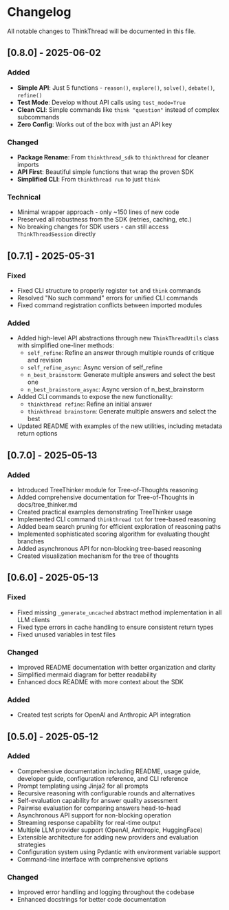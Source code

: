 # Changelog

All notable changes to ThinkThread will be documented in this file.

## [0.8.0] - 2025-06-02

### Added
- **Simple API**: Just 5 functions - `reason()`, `explore()`, `solve()`, `debate()`, `refine()`
- **Test Mode**: Develop without API calls using `test_mode=True`
- **Clean CLI**: Simple commands like `think "question"` instead of complex subcommands
- **Zero Config**: Works out of the box with just an API key

### Changed
- **Package Rename**: From `thinkthread_sdk` to `thinkthread` for cleaner imports
- **API First**: Beautiful simple functions that wrap the proven SDK
- **Simplified CLI**: From `thinkthread run` to just `think`

### Technical
- Minimal wrapper approach - only ~150 lines of new code
- Preserved all robustness from the SDK (retries, caching, etc.)
- No breaking changes for SDK users - can still access `ThinkThreadSession` directly

## [0.7.1] - 2025-05-31

### Fixed
- Fixed CLI structure to properly register `tot` and `think` commands
- Resolved "No such command" errors for unified CLI commands
- Fixed command registration conflicts between imported modules

### Added
- Added high-level API abstractions through new `ThinkThreadUtils` class with simplified one-liner methods:
  - `self_refine`: Refine an answer through multiple rounds of critique and revision
  - `self_refine_async`: Async version of self_refine
  - `n_best_brainstorm`: Generate multiple answers and select the best one
  - `n_best_brainstorm_async`: Async version of n_best_brainstorm
- Added CLI commands to expose the new functionality:
  - `thinkthread refine`: Refine an initial answer
  - `thinkthread brainstorm`: Generate multiple answers and select the best
- Updated README with examples of the new utilities, including metadata return options

## [0.7.0] - 2025-05-13

### Added
- Introduced TreeThinker module for Tree-of-Thoughts reasoning
- Added comprehensive documentation for Tree-of-Thoughts in docs/tree_thinker.md
- Created practical examples demonstrating TreeThinker usage
- Implemented CLI command `thinkthread tot` for tree-based reasoning
- Added beam search pruning for efficient exploration of reasoning paths
- Implemented sophisticated scoring algorithm for evaluating thought branches
- Added asynchronous API for non-blocking tree-based reasoning
- Created visualization mechanism for the tree of thoughts

## [0.6.0] - 2025-05-13

### Fixed
- Fixed missing `_generate_uncached` abstract method implementation in all LLM clients
- Fixed type errors in cache handling to ensure consistent return types
- Fixed unused variables in test files

### Changed
- Improved README documentation with better organization and clarity
- Simplified mermaid diagram for better readability
- Enhanced docs README with more context about the SDK

### Added
- Created test scripts for OpenAI and Anthropic API integration

## [0.5.0] - 2025-05-12

### Added
- Comprehensive documentation including README, usage guide, developer guide, configuration reference, and CLI reference
- Prompt templating using Jinja2 for all prompts
- Recursive reasoning with configurable rounds and alternatives
- Self-evaluation capability for answer quality assessment
- Pairwise evaluation for comparing answers head-to-head
- Asynchronous API support for non-blocking operation
- Streaming response capability for real-time output
- Multiple LLM provider support (OpenAI, Anthropic, HuggingFace)
- Extensible architecture for adding new providers and evaluation strategies
- Configuration system using Pydantic with environment variable support
- Command-line interface with comprehensive options

### Changed
- Improved error handling and logging throughout the codebase
- Enhanced docstrings for better code documentation
